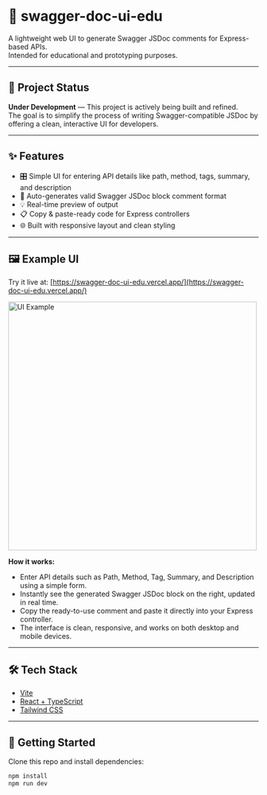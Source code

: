 # 🧩 swagger-doc-ui-edu

A lightweight web UI to generate Swagger JSDoc comments for Express-based APIs.  
Intended for educational and prototyping purposes.

---

## 🚧 Project Status

**Under Development** — This project is actively being built and refined.  
The goal is to simplify the process of writing Swagger-compatible JSDoc by offering a clean, interactive UI for developers.

---

## ✨ Features

- 🎛️ Simple UI for entering API details like path, method, tags, summary, and description
- 🧠 Auto-generates valid Swagger JSDoc block comment format
- 💡 Real-time preview of output
- 📋 Copy & paste-ready code for Express controllers
- 🌐 Built with responsive layout and clean styling

---

## 🖼️ Example UI

Try it live at: [https://swagger-doc-ui-edu.vercel.app/](https://swagger-doc-ui-edu.vercel.app/)

<img width="500" alt="UI Example" src="https://github.com/user-attachments/assets/33f179cc-617c-4a12-a893-865c348cc8a0" />

**How it works:**
- Enter API details such as Path, Method, Tag, Summary, and Description using a simple form.
- Instantly see the generated Swagger JSDoc block on the right, updated in real time.
- Copy the ready-to-use comment and paste it directly into your Express controller.
- The interface is clean, responsive, and works on both desktop and mobile devices.
---

## 🛠 Tech Stack

- [Vite](https://vitejs.dev/)
- [React + TypeScript](https://reactjs.org/)
- [Tailwind CSS](https://tailwindcss.com/)

---

## 🚀 Getting Started

Clone this repo and install dependencies:

```bash
npm install
npm run dev
